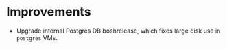 # Improvements

- Upgrade internal Postgres DB boshrelease, which fixes large disk use in `postgres` VMs.
